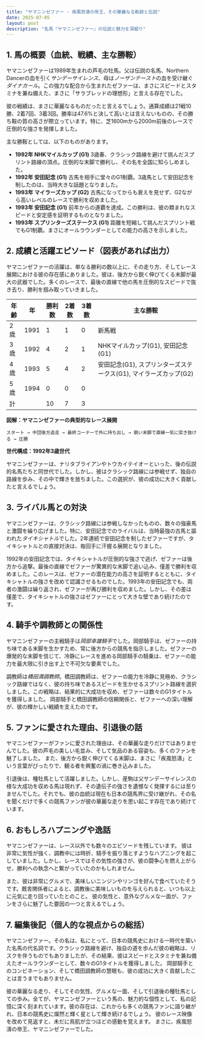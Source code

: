 ```yaml
---
title: "ヤマニンゼファー - 疾風怒濤の帝王、その華麗なる軌跡と伝説"
date: 2025-07-05
layout: post
description: "名馬『ヤマニンゼファー』の伝説と魅力を深堀り"
---
```


## 1. 馬の概要（血統、戦績、主な勝鞍）

ヤマニンゼファーは1989年生まれの芦毛の牡馬。父は伝説の名馬、Northern Dancerの血を引く*サンデーサイレンス*、母は*ノーザンテースト*の血を受け継ぐ*ダイナカール*。この強力な配合から生まれたゼファーは、まさにスピードとスタミナを兼ね備えた、まさに「サラブレッドの理想形」と言える存在でした。

彼の戦績は、まさに華麗なるものだったと言えるでしょう。通算成績は21戦10勝、2着7回、3着3回。勝率は47.6%と決して高いとは言えないものの、その勝ち鞍の質の高さが際立っています。特に、芝1600mから2000m前後のレースで圧倒的な強さを発揮しました。

主な勝鞍としては、以下のものがあります。

* **1992年  NHKマイルカップ (G1)**  3歳春、クラシック路線を避けて挑んだスプリント路線の頂点。圧倒的な末脚で勝利し、その名を全国に知らしめました。
* **1992年  安田記念 (G1)**  古馬を相手に堂々のG1制覇。3歳馬として安田記念を制したのは、当時大きな話題となりました。
* **1993年  マイラーズカップ (G2)**  古馬になってからも衰えを見せず、G2ながら高いレベルのレースで勝利を収めました。
* **1993年  安田記念 (G1)**  前年からの連覇を達成。この勝利は、彼の類まれなスピードと安定感を証明するものとなりました。
* **1993年  スプリンターズステークス (G1)**  距離を短縮して挑んだスプリント戦でもG1制覇。まさにオールラウンダーとしての能力の高さを示しました。


## 2. 成績と活躍エピソード（図表があれば出力）

ヤマニンゼファーの活躍は、単なる勝利の数以上に、その走り方、そしてレース展開における彼の存在感にありました。彼は、後方から鋭く伸びてくる末脚が最大の武器でした。多くのレースで、最後の直線で他の馬を圧倒的なスピードで抜き去り、勝利を掴み取っていきました。

| 年齢 | 年 | 勝利数 | 2着数 | 3着数 | 主な勝鞍 |
|---|---|---|---|---|---|
| 2歳 | 1991 | 1 | 1 | 0 | 新馬戦 |
| 3歳 | 1992 | 4 | 2 | 1 | NHKマイルカップ(G1), 安田記念(G1) |
| 4歳 | 1993 | 5 | 4 | 2 | 安田記念(G1), スプリンターズステークス(G1), マイラーズカップ(G2) |
| 5歳 | 1994 | 0 | 0 | 0 |  |
| 計 |  | 10 | 7 | 3 |  |


**図解：ヤマニンゼファーの典型的なレース展開**

```
スタート → 中団後方追走 → 最終コーナーで外に持ち出し → 鋭い末脚で直線一気に突き抜ける → 圧勝
```

**世代構成：1992年3歳世代**

ヤマニンゼファーは、ナリタブライアンやトウカイテイオーといった、後の伝説的名馬たちと同世代でした。しかし、彼はクラシック路線には参戦せず、独自の路線を歩み、その中で輝きを放ちました。この選択が、彼の成功に大きく貢献したと言えるでしょう。


## 3. ライバル馬との対決

ヤマニンゼファーは、クラシック路線には参戦しなかったものの、数々の強豪馬と激闘を繰り広げました。特に、安田記念でのライバルは、当時最強の古馬と謳われた*タイキシャトル*でした。2年連続で安田記念を制したゼファーですが、タイキシャトルとの直接対決は、毎回手に汗握る展開となりました。

1992年の安田記念では、タイキシャトルが圧倒的な強さで逃げ、ゼファーは後方から追撃。最後の直線でゼファーが驚異的な末脚で追い込み、僅差で勝利を収めました。このレースは、ゼファーの潜在能力の高さを証明するとともに、タイキシャトルの強さを改めて認識させるものでした。1993年の安田記念でも、両者の激闘は繰り返され、ゼファーが再び勝利を収めました。しかし、その差は僅差で、タイキシャトルの強さはゼファーにとって大きな壁であり続けたのです。


## 4. 騎手や調教師との関係性

ヤマニンゼファーの主戦騎手は*岡部幸雄騎手*でした。岡部騎手は、ゼファーの持ち味である末脚を生かすため、常に後方からの競馬を指示しました。ゼファーの爆発的な末脚を信じて、冷静にレースを進める岡部騎手の騎乗は、ゼファーの能力を最大限に引き出す上で不可欠な要素でした。

調教師は*橋田満調教師*。橋田調教師は、ゼファーの能力を冷静に見極め、クラシック路線ではなく、彼の持ち味であるスピードを生かせるスプリント路線を選択しました。この戦略は、結果的に大成功を収め、ゼファーは数々のG1タイトルを獲得しました。  岡部騎手と橋田調教師の信頼関係と、ゼファーへの深い理解が、彼の輝かしい戦績を支えたのです。


## 5. ファンに愛された理由、引退後の話

ヤマニンゼファーがファンに愛された理由は、その華麗な走りだけではありませんでした。彼の芦毛の美しい毛並み、そして気品のある容姿も、多くのファンを魅了しました。  また、後方から鋭く伸びてくる末脚は、まさに「疾風怒濤」という言葉がぴったりで、観る者を興奮の渦に巻き込みました。

引退後は、種牡馬として活躍しました。しかし、産駒は父サンデーサイレンスの様な大成功を収める馬は現れず、その遺伝子の強さを遺憾なく発揮するには至りませんでした。それでも、彼の血統は現在も日本の競馬界に受け継がれ、その名を聞くだけで多くの競馬ファンが彼の華麗な走りを思い起こす存在であり続けています。


## 6. おもしろハプニングや逸話

ヤマニンゼファーは、レース以外でも数々のエピソードを残しています。  彼は非常に気性が強く、調教中には時折、騎手を振り落とすようなハプニングを起こしていました。しかし、レースではその気性の強さが、彼の闘争心を燃え上がらせ、勝利への執念へと繋がっていたのかもしれません。

また、彼は非常にグルメで、美味しいニンジンやリンゴを好んで食べていたそうです。厩舎関係者によると、調教後に美味しいものを与えられると、いつも以上に元気に走り回っていたとのこと。  彼の気性と、意外なグルメな一面が、ファンをさらに魅了した要因の一つと言えるでしょう。


## 7. 編集後記（個人的な視点からの総括）

ヤマニンゼファー。その名は、私にとって、日本の競馬史における一時代を築いた名馬の代名詞です。クラシック路線を避け、独自の道を歩んだ彼の戦略は、リスクを伴うものでもありましたが、その結果、彼はスピードとスタミナを兼ね備えたオールラウンダーとして、数々のG1タイトルを獲得しました。  岡部騎手とのコンビネーション、そして橋田調教師の慧眼も、彼の成功に大きく貢献したことは言うまでもありません。

彼の華麗なる走り、そしてその気性、グルメな一面、そして引退後の種牡馬としての歩み。全てが、ヤマニンゼファーという馬の、魅力的な個性として、私の記憶に深く刻まれています。彼の存在は、これからも多くの競馬ファンに語り継がれ、日本の競馬史に燦然と輝く星として輝き続けるでしょう。  彼のレース映像を改めて見返すと、未だに鳥肌が立つほどの感動を覚えます。  まさに、疾風怒濤の帝王、ヤマニンゼファーでした。
